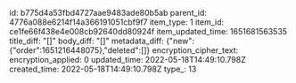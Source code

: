 id: b775d4a53fbd4727aae9483ade80b5ab
parent_id: 4776a088e6214f14a366191051cbf9f7
item_type: 1
item_id: ce1fe66f438e4e008cb92640dd80924f
item_updated_time: 1651681563535
title_diff: "[]"
body_diff: "[]"
metadata_diff: {"new":{"order":1651216448075},"deleted":[]}
encryption_cipher_text: 
encryption_applied: 0
updated_time: 2022-05-18T14:49:10.798Z
created_time: 2022-05-18T14:49:10.798Z
type_: 13